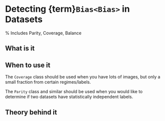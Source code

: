 # Detecting {term}`Bias<Bias>` in Datasets

% Includes Parity, Coverage, Balance

## What is it

## When to use it

The `Coverage` class should be used when you have lots of images, but only a
small fraction from certain regimes/labels.

The `Parity` class and similar should be used when you would like to determine
if two datasets have statistically independent labels.

## Theory behind it
